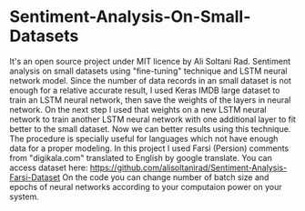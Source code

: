 # Sentiment-Analysis-On-Small-Datasets
It's an open source project under MIT licence by Ali Soltani Rad. Sentiment analysis on small datasets using "fine-tuning" technique and LSTM neural network model. 
Since the number of data records in an small dataset is not enough for a relative accurate result, I used Keras IMDB large dataset to train an LSTM neural network, then save the weights of the layers in neural network. On the next step I used that weights on a new LSTM neural network to train another LSTM neural network with one additional layer to fit better to the small dataset. Now we can better results using this technique. 
The procedure is specially useful for languages which not have enough data for a proper modeling. In this project I used Farsi (Persion) comments from "digikala.com" translated to English by google translate. You can access dataset here: https://github.com/alisoltanirad/Sentiment-Analysis-Farsi-Dataset
On the code you can change number of batch size and epochs of neural networks according to your computaion power on your system.

